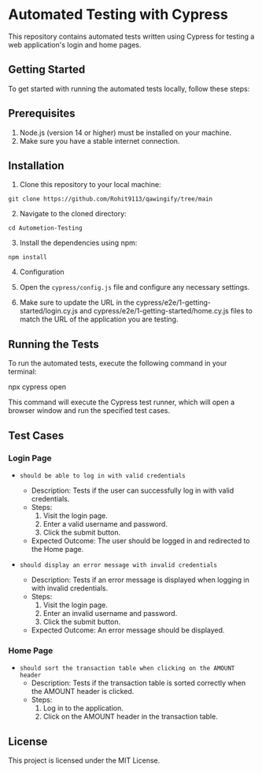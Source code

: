 # Automated Testing with Cypress
This repository contains automated tests written using Cypress for testing a web application's login and home pages.

## Getting Started
To get started with running the automated tests locally, follow these steps:

## Prerequisites
1. Node.js (version 14 or higher) must be installed on your machine.
2. Make sure you have a stable internet connection.

## Installation
1. Clone this repository to your local machine:

``git clone https://github.com/Rohit9113/qawingify/tree/main``

2. Navigate to the cloned directory:

``cd Autometion-Testing``

3. Install the dependencies using npm:

``npm install``

4. Configuration
1. Open the ``cypress/config.js`` file and configure any necessary settings.

2. Make sure to update the URL in the cypress/e2e/1-getting-started/login.cy.js and cypress/e2e/1-getting-started/home.cy.js files to match the URL of the application you are testing.

## Running the Tests
To run the automated tests, execute the following command in your terminal:

npx cypress open

This command will execute the Cypress test runner, which will open a browser window and run the specified test cases.

## Test Cases

### Login Page

- `should be able to log in with valid credentials`
  - Description: Tests if the user can successfully log in with valid credentials.
  - Steps:
    1. Visit the login page.
    2. Enter a valid username and password.
    3. Click the submit button.
  - Expected Outcome: The user should be logged in and redirected to the Home page.

- `should display an error message with invalid credentials`
  - Description: Tests if an error message is displayed when logging in with invalid credentials.
  - Steps:
    1. Visit the login page.
    2. Enter an invalid username and password.
    3. Click the submit button.
  - Expected Outcome: An error message should be displayed.

### Home Page

- `should sort the transaction table when clicking on the AMOUNT header`
  - Description: Tests if the transaction table is sorted correctly when the AMOUNT header is clicked.
  - Steps:
    1. Log in to the application.
    2. Click on the AMOUNT header in the transaction table.

## License

This project is licensed under the MIT License.
